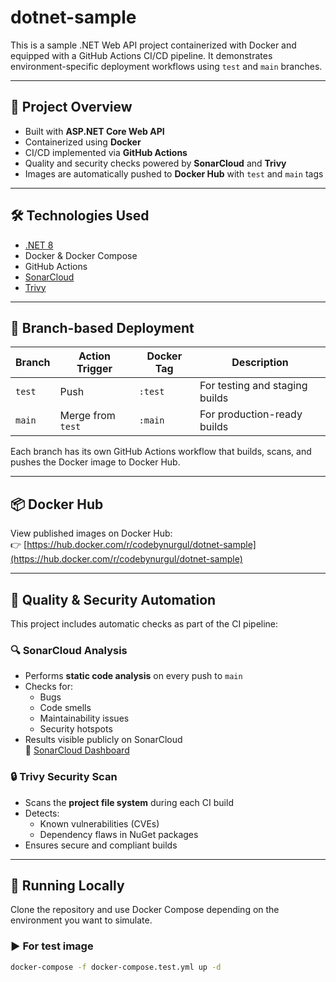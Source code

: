 # dotnet-sample

This is a sample .NET Web API project containerized with Docker and equipped with a GitHub Actions CI/CD pipeline. It demonstrates environment-specific deployment workflows using `test` and `main` branches.

---

## 🚀 Project Overview

- Built with **ASP.NET Core Web API**
- Containerized using **Docker**
- CI/CD implemented via **GitHub Actions**
- Quality and security checks powered by **SonarCloud** and **Trivy**
- Images are automatically pushed to **Docker Hub** with `test` and `main` tags

---

## 🛠️ Technologies Used

- [.NET 8](https://dotnet.microsoft.com/)
- Docker & Docker Compose
- GitHub Actions
- [SonarCloud](https://sonarcloud.io)
- [Trivy](https://aquasecurity.github.io/trivy/)

---

## 📁 Branch-based Deployment

| Branch | Action Trigger     | Docker Tag | Description                    |
|--------|--------------------|------------|--------------------------------|
| `test` | Push               | `:test`    | For testing and staging builds |
| `main` | Merge from `test`  | `:main`    | For production-ready builds    |

Each branch has its own GitHub Actions workflow that builds, scans, and pushes the Docker image to Docker Hub.

---

## 📦 Docker Hub

View published images on Docker Hub:  
👉 [https://hub.docker.com/r/codebynurgul/dotnet-sample](https://hub.docker.com/r/codebynurgul/dotnet-sample)

---

## 🧪 Quality & Security Automation

This project includes automatic checks as part of the CI pipeline:

### 🔍 SonarCloud Analysis

- Performs **static code analysis** on every push to `main`
- Checks for:
  - Bugs
  - Code smells
  - Maintainability issues
  - Security hotspots
- Results visible publicly on SonarCloud  
  🔗 [SonarCloud Dashboard](https://sonarcloud.io/project/overview?id=codeby-nurgul_dotnet-sample)

### 🔒 Trivy Security Scan

- Scans the **project file system** during each CI build
- Detects:
  - Known vulnerabilities (CVEs)
  - Dependency flaws in NuGet packages
- Ensures secure and compliant builds

---

## 🐳 Running Locally

Clone the repository and use Docker Compose depending on the environment you want to simulate.

### ▶️ For test image
```bash
docker-compose -f docker-compose.test.yml up -d
